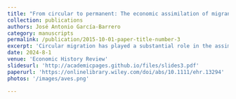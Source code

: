 ```yaml
---
title: "From circular to permanent: The economic assimilation of migrants during Spain’s rural exodus, 1955-1973"
collection: publications
authors: José Antonio García-Barrero
category: manuscripts
permalink: /publication/2015-10-01-paper-title-number-3
excerpt: 'Circular migration has played a substantial role in the assimilation process of rural–urban migrants in Spain across the twentieth century. This paper analyses the short-term impact of the temporariness of this type of migration in the economic assimilation of migrants during the rural exodus, 1955–73. More specifically, I study this process in one key scenario – the Spanish tourism boom. Using a novel micro-dataset, results show that the temporariness was a key factor that constrained the capacity of migrants to achieve income growth. Thus, the incentives to persist with circular migratory movements and the socio-economic constraints on permanent settlement had significant adverse consequences. These migrants sorted into lower-income occupations and had lower incentives and chances to acquire host-specific human and social capital in comparison with permanent migrants. As a result, circular migrants registered lower occupational attainment leading to a higher income gap with natives and permanent migrants as the years of circular migration increased in number. These results indicate that most migrants had fewer chances than natives of taking advantage of the process of rapid structural change not solely because of lower human and social capital factors but also because of the temporariness of their migration.'
date: 2024-8-1
venue: 'Economic History Review'
slidesurl: 'http://academicpages.github.io/files/slides3.pdf'
paperurl: 'https://onlinelibrary.wiley.com/doi/abs/10.1111/ehr.13294'
photos: '/images/aves.png'

---
```

